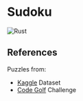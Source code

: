 # Sudoku
![Rust](https://github.com/bungogood/rust-sudoku/actions/workflows/rust.yml/badge.svg)

## References
Puzzles from:
- [Kaggle](https://www.kaggle.com/datasets/bryanpark/sudoku) Dataset
- [Code Golf](https://codegolf.stackexchange.com/questions/190727/the-fastest-sudoku-solver) Challenge
